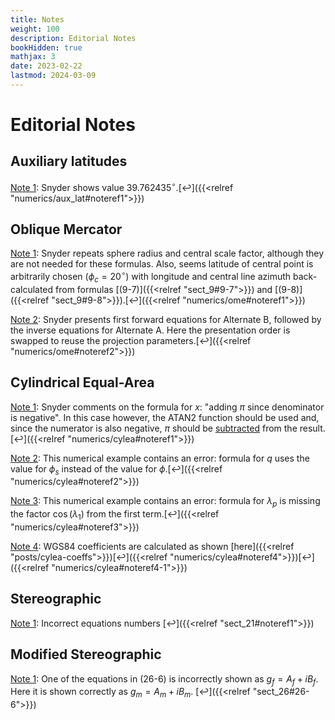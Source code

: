 ```yaml
---
title: Notes
weight: 100
description: Editorial Notes
bookHidden: true
mathjax: 3
date: 2023-02-22
lastmod: 2024-03-09
---
```

# Editorial Notes

## Auxiliary latitudes
<a name="aux_lat1"></a>
<u>Note 1</u>: Snyder shows value $39.762435^\circ$.[&#x21a9;&#xfe0e;]({{<relref "numerics/aux_lat#noteref1">}})

## Oblique Mercator

<a name="ome1"></a>
<u>Note 1</u>: Snyder repeats sphere radius and central scale factor, although they are not needed for these formulas. Also, seems latitude of central point is arbitrarily chosen ($\phi_c=20^\circ$) with longitude and central line azimuth back-calculated from formulas [(9-7)]({{<relref "sect_9#9-7">}}) and [(9-8)]({{<relref "sect_9#9-8">}}).[&#x21a9;&#xfe0e;]({{<relref "numerics/ome#noteref1">}})

<a name="ome2"></a>
<u>Note 2</u>: Snyder presents first forward equations for Alternate B, followed by the inverse equations for Alternate A. Here the presentation order is swapped to reuse the projection parameters.[&#x21a9;&#xfe0e;]({{<relref "numerics/ome#noteref2">}})

## Cylindrical Equal-Area

<a name="cylea1"></a>
<u>Note 1</u>: Snyder comments on the formula for $x$: "adding $\pi$ since denominator is negative". In this case however, the ATAN2 function should be used and, since the numerator is also negative, $\pi$ should be <u>subtracted</u> from the result.[&#x21a9;&#xfe0e;]({{<relref "numerics/cylea#noteref1">}})
   
<a name="cylea2"></a>
<u>Note 2</u>: This numerical example contains an error: formula for $q$ uses the value for $\phi_s$ instead of the value for $\phi$.[&#x21a9;&#xfe0e;]({{<relref "numerics/cylea#noteref2">}})

<a name="cylea3"></a>
<u>Note 3</u>: This numerical example contains an error: formula for $\lambda_p$ is missing the factor $\cos(\lambda_1)$ from the first term.[&#x21a9;&#xfe0e;]({{<relref "numerics/cylea#noteref3">}})

<a name="cylea4"></a>
<u>Note 4</u>: WGS84 coefficients are calculated as shown [here]({{<relref "posts/cylea-coeffs">}})[&#x21a9;&#xfe0e;]({{<relref "numerics/cylea#noteref4">}})[&#x21a9;&#xfe0e;]({{<relref "numerics/cylea#noteref4-1">}})

## Stereographic
<a name="stereo1"></a>
<u>Note 1</u>: Incorrect equations numbers
[&#x21a9;&#xfe0e;]({{<relref "sect_21#noteref1">}})

## Modified Stereographic
<a name="mod_ster1"></a>
<u>Note 1</u>: One of the equations in (26-6) is incorrectly shown as $g_f = A_f + iB_f$. Here it is shown correctly as $g_m = A_m + iB_m$.
[&#x21a9;&#xfe0e;]({{<relref "sect_26#26-6">}})

